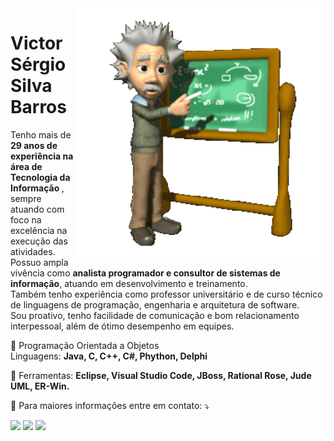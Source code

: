 <img src="gif v1.gif" min-width="400px" max-width="400px" width="400px" align="right" alt="Computador iuriCode">
<p>
  <H1><b> Victor Sérgio Silva Barros </b> </H1>
</p> 

<p align="left">  
  Tenho mais de <b>29 anos de experiência na área de Tecnologia da Informação </b>, sempre atuando com foco
na excelência na execução das atividades.<br>
Possuo ampla vivência como <b>analista programador e consultor de sistemas de informação</b>, atuando em
desenvolvimento e treinamento.<br>
Também tenho experiência como professor universitário e de curso técnico de linguagens de
programação, engenharia e arquitetura de software.<br>
Sou proativo, tenho facilidade de comunicação e bom relacionamento interpessoal, além de ótimo
desempenho em equipes.<br>
</p>

<p align="left">
  🦄 Programação Orientada a Objetos<br>
  Linguagens: <strong>Java, C, C++, C#, Phython, Delphi</strong>
</p>

<p align="left">
  💼 Ferramentas: <strong>Eclipse, Visual Studio Code, JBoss, Rational Rose, Jude UML, ER-Win.</strong>
</p>

<p align="left">
  💌 Para maiores informações entre em contato: ⤵️
</p>

<p align="left">
  <a href="#" alt="Gmail">
  <img src="https://img.shields.io/badge/-Gmail-FF0000?style=flat-square&labelColor=FF0000&logo=gmail&logoColor=white&link=mailto:vicssb@gmail.com" /></a>

  <a href="#" alt="Linkedin">
  <img src="https://img.shields.io/badge/-Linkedin-0e76a8?style=flat-square&logo=Linkedin&logoColor=white&link=https://www.linkedin.com/in/victor-sergio-silva-barros/" /></a>

  <a href="#" alt="WhatsApp">
  <img src="https://img.shields.io/badge/-WhatsApp-25d366?style=flat-square&labelColor=25d366&logo=whatsapp&logoColor=white&link=https://wa.me/5512987085327"/></a>

  </p>  
